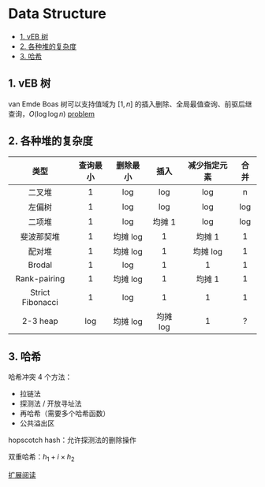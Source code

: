 # Data Structure

- [1. vEB 树](#1-veb-树)
- [2. 各种堆的复杂度](#2-各种堆的复杂度)
- [3. 哈希](#3-哈希)

## 1. vEB 树

van Emde Boas 树可以支持值域为 $[1, n]$ 的插入删除、全局最值查询、前驱后继查询，$O(\log\log n)$ [problem](https://www.luogu.com.cn/problem/U126257)

## 2. 各种堆的复杂度

|       类型       | 查询最小 | 删除最小 |   插入   | 减少指定元素 | 合并  |
| :--------------: | :------: | :------: | :------: | :----------: | :---: |
|      二叉堆      |    1     |   log    |   log    |     log      |   n   |
|      左偏树      |    1     |   log    |   log    |     log      |  log  |
|      二项堆      |    1     |   log    |  均摊 1  |     log      |  log  |
|    斐波那契堆    |    1     | 均摊 log |    1     |    均摊 1    |   1   |
|      配对堆      |    1     | 均摊 log |    1     |   均摊 log   |   1   |
|      Brodal      |    1     |   log    |    1     |      1       |   1   |
|   Rank-pairing   |    1     | 均摊 log |    1     |    均摊 1    |   1   |
| Strict Fibonacci |    1     |   log    |    1     |      1       |   1   |
|     2-3 heap     |   log    | 均摊 log | 均摊 log |      1       |   ?   |

## 3. 哈希

哈希冲突 4 个方法：

- 拉链法
- 探测法 / 开放寻址法
- 再哈希（需要多个哈希函数）
- 公共溢出区

hopscotch hash：允许探测法的删除操作

双重哈希：$h_1+i\times h_2$

[扩展阅读](https://www.qinglite.cn/doc/728864702d9766347)
